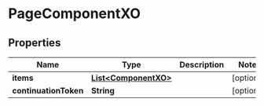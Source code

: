 # PageComponentXO

## Properties
Name | Type | Description | Notes
------------ | ------------- | ------------- | -------------
**items** | [**List&lt;ComponentXO&gt;**](ComponentXO.md) |  |  [optional]
**continuationToken** | **String** |  |  [optional]
